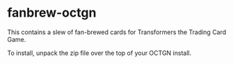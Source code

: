 # fanbrew-octgn

This contains a slew of fan-brewed cards for Transformers the Trading Card Game.

To install, unpack the zip file over the top of your OCTGN install. 
